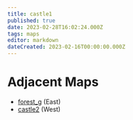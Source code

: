 ```yaml
---
title: castle1
published: true
date: 2023-02-28T16:02:24.000Z
tags: maps
editor: markdown
dateCreated: 2023-02-16T00:00:00.000Z
---
```



# Adjacent Maps
 * [forest_g](/maps/forest_g) (East)
 * [castle2](/maps/castle2) (West)
